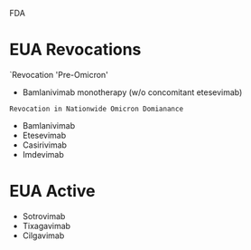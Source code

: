 FDA
# EUA Revocations
`Revocation 'Pre-Omicron'
- Bamlanivimab monotherapy (w/o concomitant etesevimab)

`Revocation in Nationwide Omicron Domianance`
- Bamlanivimab
- Etesevimab 
- Casirivimab
- Imdevimab

# EUA Active
- Sotrovimab
- Tixagavimab
- Cilgavimab
